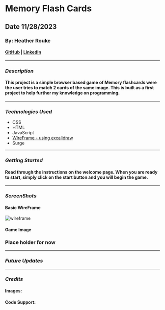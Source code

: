 # Memory Flash Cards

## Date 11/28/2023

### By: Heather Rouke

#### [GitHub](https://github.com/heathervalene) | [LinkedIn](https://www.linkedin.com/in/heather-rouke-069347b7/)

***

### **_Description_**

#### This project is a simple browser based game of Memory flashcards were the user tries to match 2 cards of the same image. This is built as a first project to help further my knowledge on programming. 

***

### **_Technologies Used_**

- CSS
- HTML
- JavaScript
- [WireFrame - using excalidraw](https://excalidraw.com/#json=hwr8W7nfvJZPccWZsMMpa,LW57FTZ6vMmCdsE_cR08VA)
- Surge



***

### **_Getting Started_**

#### Read through the instructions on the welcome page. When you are ready to start, simply click on the start button and you will begin the game.

***

### **_ScreenShots_**

#### Basic WireFrame

![wireframe](https://i.imgur.com/lEWZncX.png)



#### Game Image

### Place holder for now

***

### **_Future Updates_**

***

### **_Credits_**

#### Images: 

#### Code Support: